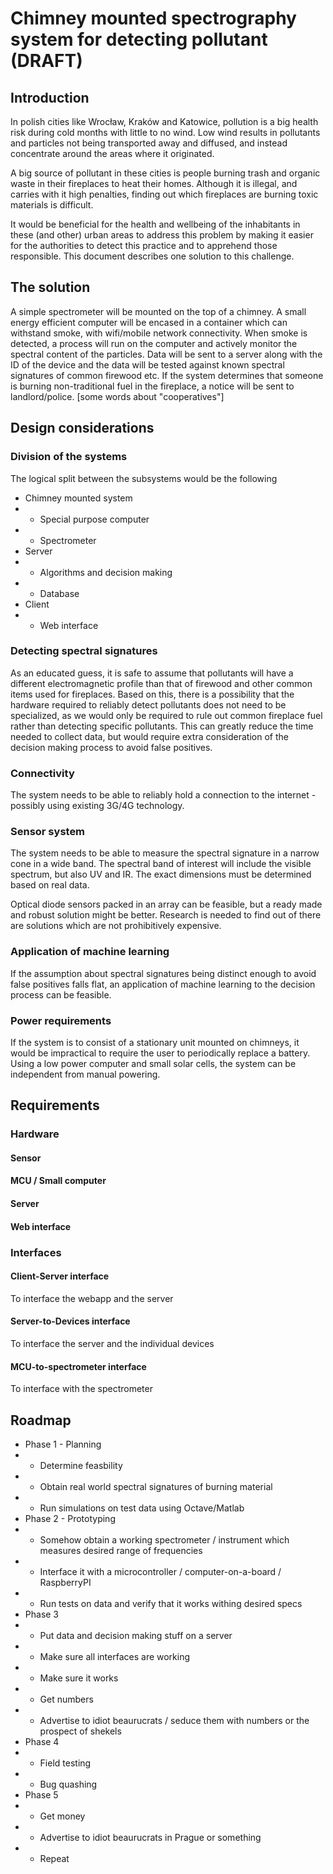 # Chimney mounted spectrography system for detecting pollutant (DRAFT)
## Introduction
In polish cities like Wrocław, Kraków and Katowice, pollution is a big health risk during cold months with little to no wind. Low wind results in pollutants and particles not being transported away and diffused, and instead concentrate around the areas where it originated.

A big source of pollutant in these cities is people burning trash and organic waste in their fireplaces to heat their homes. Although it is illegal, and carries with it high penalties, finding out which fireplaces are burning toxic materials is difficult.

It would be beneficial for the health and wellbeing of  the inhabitants in these (and other) urban areas to address this problem by making it easier for the authorities to detect this practice and to apprehend those responsible. This document describes one solution to this challenge.

## The solution
A simple spectrometer will be mounted on the top of a chimney. A small energy efficient computer will be encased in a container which can withstand smoke, with wifi/mobile network connectivity. When smoke is detected, a process will run on the computer and actively monitor the spectral content of the particles. Data will be sent to a server along with the ID of the device and the data will be tested against known spectral signatures of common firewood etc. If the system determines that someone is burning non-traditional fuel in the fireplace, a notice will be sent to landlord/police.
[some words about "cooperatives"]

## Design considerations
### Division of the systems
The logical split between the subsystems would be the following

* Chimney mounted system
* * Special purpose computer
* * Spectrometer
* Server
* * Algorithms and decision making
* * Database
* Client
* * Web interface

### Detecting spectral signatures
As an educated guess, it is safe to assume that pollutants will have a different electromagnetic profile than that of firewood and other common items used for fireplaces. Based on this, there is a possibility that the hardware required to reliably detect pollutants does not need to be specialized, as  we would only be required to rule out common fireplace fuel rather than detecting specific pollutants. This can greatly reduce the time needed to collect data, but would require extra consideration of the decision making process to avoid false positives.
### Connectivity
The system needs to be able to reliably hold a connection to the internet - possibly using existing 3G/4G technology.
### Sensor system
The system needs to be able to measure the spectral signature in a narrow cone in a wide band. The spectral band of interest will include the visible spectrum, but also UV and IR. The exact dimensions must be determined based on real data.

Optical diode sensors packed in an array can be feasible, but a ready made and robust solution might be better. Research is needed to find out of there are solutions which are not prohibitively expensive.
### Application of machine learning
If the assumption about spectral signatures being distinct enough to avoid false positives falls flat, an application of machine learning to the decision process can be feasible.
### Power requirements
If the system is to consist of a stationary unit mounted on chimneys, it would be impractical to require the user to periodically replace a battery. Using a low power computer and small solar cells, the system can be independent from manual powering.
## Requirements
### Hardware
#### Sensor
#### MCU / Small computer
#### Server
#### Web interface
### Interfaces
#### Client-Server interface
To interface the webapp and the server
#### Server-to-Devices interface
To interface the server and the individual devices
#### MCU-to-spectrometer interface
To interface with the spectrometer

## Roadmap
* Phase 1 - Planning
* * Determine feasbility
* * Obtain real world spectral signatures of burning material
* * Run simulations on test data using Octave/Matlab
* Phase 2 - Prototyping
* * Somehow obtain a working spectrometer / instrument which measures desired range of frequencies
* * Interface it with a microcontroller / computer-on-a-board / RaspberryPI
* * Run tests on data and verify that it works withing desired specs
* Phase 3
* * Put data and decision making stuff on a server
* * Make sure all interfaces are working
* * Make sure it works
* * Get numbers
* * Advertise to idiot beaurucrats / seduce them with numbers or the prospect of shekels
* Phase 4
* * Field testing
* * Bug quashing
* Phase 5
* * Get money
* * Advertise to idiot beaurucrats in Prague or something
* * Repeat